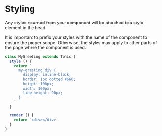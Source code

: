 # Styling

Any styles returned from your component will be attached to a style element in
the head.

It is important to prefix your styles with the name of the component to ensure the proper scope. Otherwise, the styles may apply to other parts of the page where the component is used.

```js
class MyGreeting extends Tonic {
  style () {
    return `
      my-greeting div {
        display: inline-block;
        border: 1px dotted #666;
        height: 100px;
        width: 100px;
        line-height: 90px;
      }
    `
  }

  render () {
    return `<div></div>`
  }
}
```
